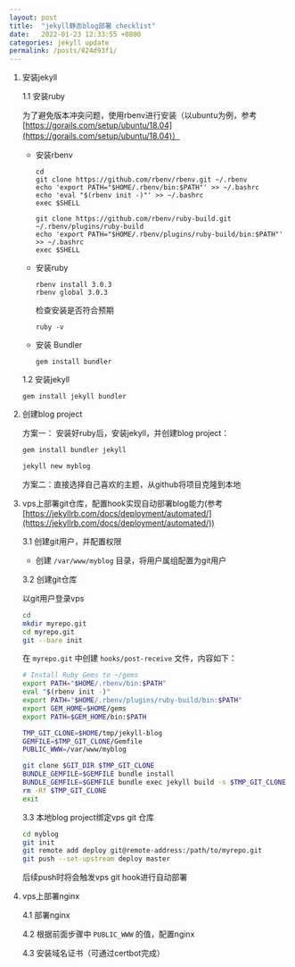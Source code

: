 ```yaml
---
layout: post
title:  "jekyll静态blog部署 checklist"
date:   2022-01-23 12:33:55 +0800
categories: jekyll update
permalink: /posts/824d93f1/
---
```

1. 安装jekyll

    1.1 安装ruby

    为了避免版本冲突问题，使用rbenv进行安装（以ubuntu为例，参考[https://gorails.com/setup/ubuntu/18.04](https://gorails.com/setup/ubuntu/18.04)）

    - 安装rbenv

      ```shell
      cd
      git clone https://github.com/rbenv/rbenv.git ~/.rbenv
      echo 'export PATH="$HOME/.rbenv/bin:$PATH"' >> ~/.bashrc
      echo 'eval "$(rbenv init -)"' >> ~/.bashrc
      exec $SHELL

      git clone https://github.com/rbenv/ruby-build.git ~/.rbenv/plugins/ruby-build
      echo 'export PATH="$HOME/.rbenv/plugins/ruby-build/bin:$PATH"' >> ~/.bashrc
      exec $SHELL
      ```

    - 安装ruby

      ```shell
      rbenv install 3.0.3
      rbenv global 3.0.3
      ```
      检查安装是否符合预期

      ```
      ruby -v
      ```

    - 安装 Bundler

      ```shell
      gem install bundler
      ```

    1.2 安装jekyll

      ```shell
      gem install jekyll bundler
      ```


2. 创建blog project

    方案一： 安装好ruby后，安装jekyll，并创建blog project：

    ```bash
    gem install bundler jekyll

    jekyll new myblog
    ```

    方案二：直接选择自己喜欢的主题，从github将项目克隆到本地




1. vps上部署git仓库，配置hook实现自动部署blog能力(参考[https://jekyllrb.com/docs/deployment/automated/](https://jekyllrb.com/docs/deployment/automated/))


    3.1 创建git用户，并配置权限

    - 创建 `/var/www/myblog` 目录，将用户属组配置为git用户


    3.2 创建git仓库

    以git用户登录vps

    ```bash
    cd
    mkdir myrepo.git
    cd myrepo.git
    git --bare init
    ```

    在 `myrepo.git` 中创建 `hooks/post-receive` 文件，内容如下：

    ```bash
    # Install Ruby Gems to ~/gems
    export PATH="$HOME/.rbenv/bin:$PATH"
    eval "$(rbenv init -)"
    export PATH="$HOME/.rbenv/plugins/ruby-build/bin:$PATH"
    export GEM_HOME=$HOME/gems
    export PATH=$GEM_HOME/bin:$PATH

    TMP_GIT_CLONE=$HOME/tmp/jekyll-blog
    GEMFILE=$TMP_GIT_CLONE/Gemfile
    PUBLIC_WWW=/var/www/myblog

    git clone $GIT_DIR $TMP_GIT_CLONE
    BUNDLE_GEMFILE=$GEMFILE bundle install
    BUNDLE_GEMFILE=$GEMFILE bundle exec jekyll build -s $TMP_GIT_CLONE -d $PUBLIC_WWW
    rm -Rf $TMP_GIT_CLONE
    exit 
    ```


    3.3 本地blog project绑定vps git 仓库

    ```bash
    cd myblog
    git init
    git remote add deploy git@remote-address:/path/to/myrepo.git
    git push --set-upstream deploy master
    ```

    后续push时将会触发vps git hook进行自动部署



2. vps上部署nginx
   
    4.1 部署nginx

    4.2 根据前面步骤中 `PUBLIC_WWW` 的值，配置nginx 

    4.3 安装域名证书（可通过certbot完成）